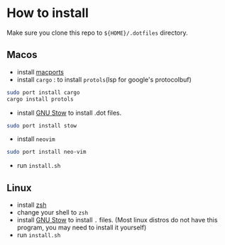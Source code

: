# How to install

Make sure you clone this repo to `${HOME}/.dotfiles` directory.

## Macos
* install [macports](https://www.macports.org/)
* install `cargo` : to install `protols`(lsp for google's protocolbuf)
```bash
sudo port install cargo
cargo install protols
```
* install [GNU Stow](https://www.gnu.org/software/stow/) to install .dot files.
```bash
sudo port install stow
```
* install `neovim`
```bash
sudo port install neo-vim
```
* run `install.sh`

## Linux
* install [zsh](https://www.zsh.org/)
* change your shell to `zsh`
* install [GNU Stow](https://www.gnu.org/software/stow/) to install `.` files.
(Most linux distros do not have this program, you may need to install it yourself)
* run `install.sh`
